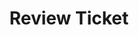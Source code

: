 ---
toc: true
comments: false
layout: post
title: Review Ticket
description: Week 4 Review Ticket 
type: tangibles
courses: { compsci: {week: 4} }
---